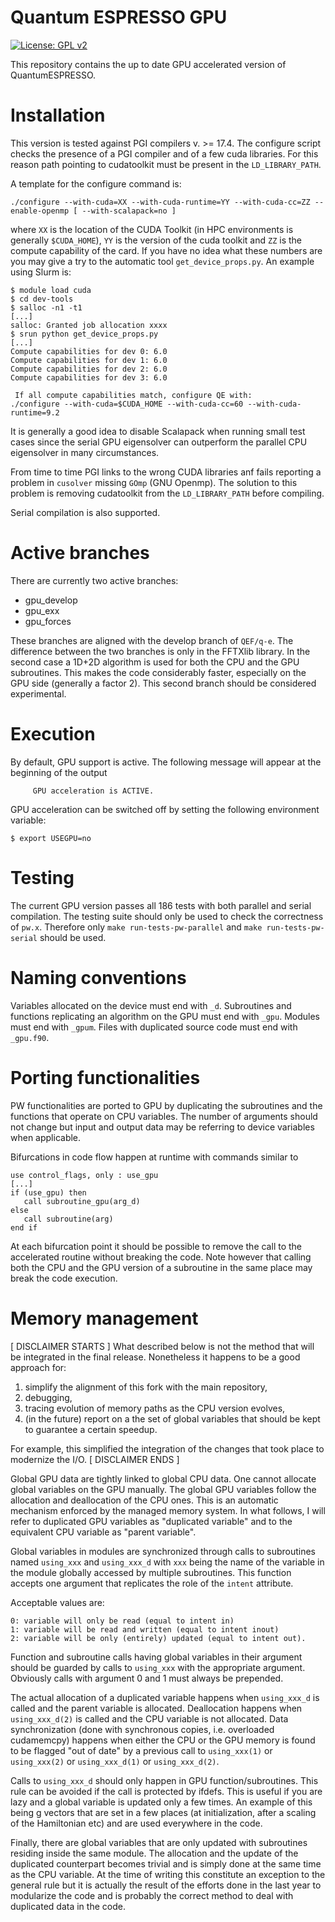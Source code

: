 Quantum ESPRESSO GPU
====================

[![License: GPL v2](https://img.shields.io/badge/License-GPL%20v2-blue.svg)](https://www.gnu.org/licenses/old-licenses/gpl-2.0.en.html)

This repository contains the up to date GPU accelerated version of QuantumESPRESSO.

Installation
============

This version is tested against PGI compilers v. >= 17.4. The configure 
script checks the presence of a PGI compiler and of a few cuda libraries.
For this reason path pointing to cudatoolkit must be present in the
`LD_LIBRARY_PATH`.

A template for the configure command is:

```
./configure --with-cuda=XX --with-cuda-runtime=YY --with-cuda-cc=ZZ --enable-openmp [ --with-scalapack=no ]
```

where `XX` is the location of the CUDA Toolkit (in HPC environments is 
generally `$CUDA_HOME`), `YY` is the version of the cuda toolkit and `ZZ`
is the compute capability of the card. 
If you have no idea what these numbers are you may give a try to the
automatic tool `get_device_props.py`. An example using Slurm is:

```
$ module load cuda
$ cd dev-tools
$ salloc -n1 -t1
[...]
salloc: Granted job allocation xxxx
$ srun python get_device_props.py
[...]
Compute capabilities for dev 0: 6.0
Compute capabilities for dev 1: 6.0
Compute capabilities for dev 2: 6.0
Compute capabilities for dev 3: 6.0

 If all compute capabilities match, configure QE with:
./configure --with-cuda=$CUDA_HOME --with-cuda-cc=60 --with-cuda-runtime=9.2
```

It is generally a good idea to disable Scalapack when running small test
cases since the serial GPU eigensolver can outperform the parallel CPU
eigensolver in many circumstances.

From time to time PGI links to the wrong CUDA libraries anf fails reporting
a problem in `cusolver` missing `GOmp` (GNU Openmp). The solution to this
problem is removing cudatoolkit from the `LD_LIBRARY_PATH` before compiling.

Serial compilation is also supported.

Active branches
===============

There are currently two active branches:

* gpu_develop
* gpu_exx
* gpu_forces

These branches are aligned with the develop branch of `QEF/q-e`.
The difference between the two branches is only in the FFTXlib library.
In the second case a 1D+2D algorithm is used for both the CPU and the GPU
subroutines. This makes the code considerably faster, especially on the
GPU side (generally a factor 2). This second branch should be considered
experimental.


Execution
=========

By default, GPU support is active. The following message will appear at
the beginning of the output

```
     GPU acceleration is ACTIVE.
```

GPU acceleration can be switched off by setting the following environment
variable:

```
$ export USEGPU=no
```


Testing
=======

The current GPU version passes all 186 tests with both parallel and serial
compilation. The testing suite should only be used to check the correctness of `pw.x`.
Therefore only `make run-tests-pw-parallel` and `make run-tests-pw-serial`
should be used.

Naming conventions
==================

Variables allocated on the device must end with `_d`.
Subroutines and functions replicating an algorithm on the GPU must end with `_gpu`.
Modules must end with `_gpum`.
Files with duplicated source code must end with `_gpu.f90`.

Porting functionalities
=======================

PW functionalities are ported to GPU by duplicating the subroutines and
the functions that operate on CPU variables.
The number of arguments should not change but input and output data may
be referring to device variables when applicable.

Bifurcations in code flow happen at runtime with commands similar to

```
use control_flags, only : use_gpu
[...]
if (use_gpu) then
   call subroutine_gpu(arg_d)
else
   call subroutine(arg)
end if
```

At each bifurcation point it should be possible to remove the call to the
accelerated routine without breaking the code. Note however that calling
both the CPU and the GPU version of a subroutine in the same place may
break the code execution.


Memory management
=================

[ DISCLAIMER STARTS ]
What described below is not the method that will be integrated
in the final release. Nonetheless it happens to be a good approach for:

1) simplify the alignment of this fork with the main repository,
2) debugging,
3) tracing evolution of memory paths as the CPU version evolves,
4) (in the future) report on a the set of global variables that should be 
   kept to guarantee a certain speedup.

For example, this simplified the integration of the changes that took
place to modernize the I/O.
[ DISCLAIMER ENDS ]


Global GPU data are tightly linked to global CPU data. One cannot allocate
global variables on the GPU manually. The global GPU variables follow the
allocation and deallocation of the CPU ones. This is an automatic mechanism
enforced by the managed memory system. In what follows, I will refer to 
duplicated GPU variables as "duplicated variable" and to the equivalent
CPU variable as "parent variable".

Global variables in modules are synchronized through calls to subroutines
named `using_xxx` and `using_xxx_d` with `xxx` being the name of the variable
in the module globally accessed by multiple subroutines.
This function accepts one argument that replicates the role of the `intent`
attribute.

Acceptable values are:
```
0: variable will only be read (equal to intent in)
1: variable will be read and written (equal to intent inout)
2: variable will be only (entirely) updated (equal to intent out).
```

Function and subroutine calls having global variables in their argument
should be guarded by calls to `using_xxx` with the appropriate argument.
Obviously calls with argument 0 and 1 must always be prepended.


The actual allocation of a duplicated variable happens when `using_xxx_d`
is called and the parent variable is allocated.
Deallocation happens when `using_xxx_d(2)` is called and the CPU variable
is not allocated.
Data synchronization (done with synchronous copies, i.e. overloaded cudamemcpy)
happens when either the CPU or the GPU memory is found to be flagged
"out of date" by a previous call to `using_xxx(1)` or `using_xxx(2)`
or `using_xxx_d(1)` or `using_xxx_d(2)`.

Calls to `using_xxx_d` should only happen in GPU function/subroutines.
This rule can be avoided if the call is protected by ifdefs.
This is useful if you are lazy and a global variable is updated only a few times.
An example of this being g vectors that are set in a few places (at
initialization, after a scaling of the Hamiltonian etc) and are used
everywhere in the code.

Finally, there are global variables that are only updated with subroutines
residing inside the same module. The allocation and the update of the
duplicated counterpart becomes trivial and is simply done at the same time
as the CPU variable. At the time of writing this constitute an exception
to the general rule but it is actually the result of the efforts done in
the last year to modularize the code and is probably the correct method
to deal with duplicated data in the code.
